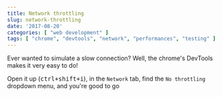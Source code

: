 ```yaml
---
title: Network throttling
slug: network-throttling
date: '2017-08-20'
categories: [ "web development" ]
tags: [ "chrome", "devtools", "network", "performances", "testing" ]
---
```


Ever wanted to simulate a slow connection? Well, the chrome's DevTools makes it
very easy to do!

Open it up (<kbd>ctrl+shift+i</kbd>), in the `Network` tab, find the
`No throttling` dropdown menu, and you're good to go
